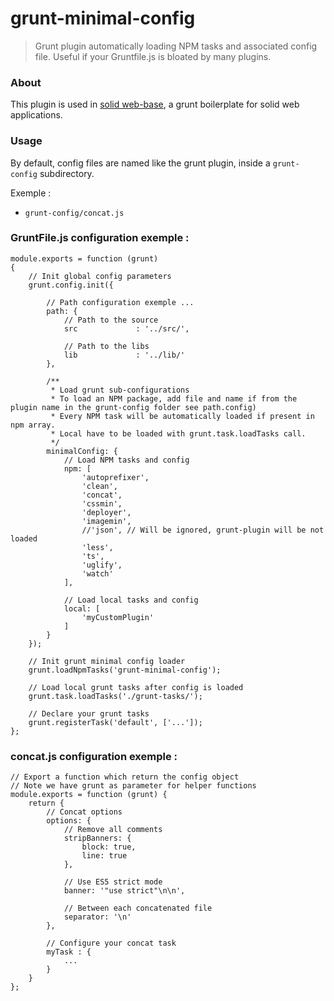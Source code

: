 # grunt-minimal-config

> Grunt plugin automatically loading NPM tasks and associated config file.
Useful if your Gruntfile.js is bloated by many plugins.


### About

This plugin is used in [solid web-base](https://github.com/solid-js/web-base), a grunt boilerplate for solid web applications.


### Usage

By default, config files are named like the grunt plugin, inside a `grunt-config` subdirectory.

Exemple :
- `grunt-config/concat.js`


### GruntFile.js configuration exemple :

```
module.exports = function (grunt)
{
    // Init global config parameters
    grunt.config.init({

        // Path configuration exemple ...
        path: {
            // Path to the source
            src             : '../src/',

            // Path to the libs
            lib             : '../lib/'
        },

        /**
         * Load grunt sub-configurations
         * To load an NPM package, add file and name if from the plugin name in the grunt-config folder see path.config)
         * Every NPM task will be automatically loaded if present in npm array.
         * Local have to be loaded with grunt.task.loadTasks call.
         */
        minimalConfig: {
            // Load NPM tasks and config
            npm: [
                'autoprefixer',
                'clean',
                'concat',
                'cssmin',
                'deployer',
                'imagemin',
                //'json', // Will be ignored, grunt-plugin will be not loaded
                'less',
                'ts',
                'uglify',
                'watch'
            ],

            // Load local tasks and config
            local: [
                'myCustomPlugin'
            ]
        }
    });

    // Init grunt minimal config loader
    grunt.loadNpmTasks('grunt-minimal-config');

    // Load local grunt tasks after config is loaded
    grunt.task.loadTasks('./grunt-tasks/');

    // Declare your grunt tasks
    grunt.registerTask('default', ['...']);
};
```


### concat.js configuration exemple :

```
// Export a function which return the config object
// Note we have grunt as parameter for helper functions
module.exports = function (grunt) {
    return {
        // Concat options
        options: {
            // Remove all comments
            stripBanners: {
                block: true,
                line: true
            },

            // Use ES5 strict mode
            banner: '"use strict"\n\n',

            // Between each concatenated file
            separator: '\n'
        },

        // Configure your concat task
        myTask : {
            ...
        }
    }
};
```